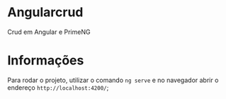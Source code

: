 # Angularcrud

Crud em Angular e PrimeNG

# Informações
Para rodar o projeto, utilizar o comando `ng serve` e no navegador abrir o endereço `http://localhost:4200/`;
